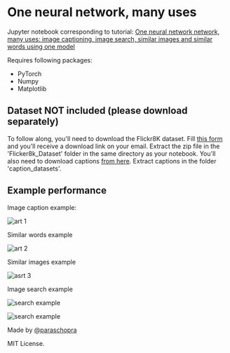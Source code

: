 # One neural network, many uses

Jupyter notebook corresponding to tutorial: [One neural network network, many uses: image captioning, image search, similar images and similar words using one model ](https://towardsdatascience.com/one-neural-network-many-uses-build-image-search-image-captioning-similar-words-and-similar-1e22080ce73d)

Requires following packages:
- PyTorch
- Numpy
- Matplotlib

## Dataset NOT included (please download separately)

To follow along, you'll need to download the Flickr8K dataset. Fill [this form](https://forms.illinois.edu/sec/1713398) and you'll receive a download link on your email. Extract the zip file in the 'Flicker8k_Dataset' folder in the same directory as your notebook. You'll also need to download captions [from here](http://cs.stanford.edu/people/karpathy/deepimagesent/caption_datasets.zip). Extract captions in the folder 'caption_datasets'.

## Example performance

Image caption example:

![art 1](https://cdn-images-1.medium.com/max/1600/1*nzq72X-Umrl2DGAD5Y8GMA.png)

Similar words example

![art 2](https://cdn-images-1.medium.com/max/1600/1*tWrGWKXwWMbuocw2nXBysA.png)

Similar images example

![asrt 3](https://cdn-images-1.medium.com/max/1600/1*NZSJiMUMQi9u07oA6vI9cA.png)

Image search example

![search example](https://cdn-images-1.medium.com/max/1600/1*Sp0QuTcOoYo06MSjYsnslg.png)

![search example](https://cdn-images-1.medium.com/max/1600/1*iM8uDn3FKoj08scfL8HMTQ.png)

Made by [@paraschopra](https://twitter.com/paraschopra)

MIT License.
